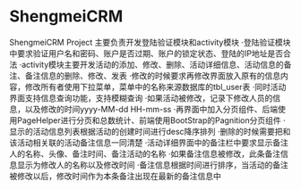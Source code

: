 # ShengmeiCRM
ShengmeiCRM Project
主要负责开发登陆验证模块和activity模块
  ·登陆验证模块中要求验证用户名和密码、账户是否过期、账户的锁定状态、登陆的IP地址是否合法
  ·activity模块主要开发活动的添加、修改、删除、活动详细信息、活动信息的备注、备注信息的删除、修改、发表
    ·修改的时候要求再修改界面放入原有的信息内容，修改所有者使用下拉菜单，菜单中的名称来源数据库的tbl_user表
    ·同时活动界面支持信息查询功能，支持模糊查询
    ·如果活动被修改，记录下修改人员的信息，以及修改的时间yyyy-MM-dd HH-mm-ss
    ·再界面中加入分页组件、后端使用PageHelper进行分页和总数统计、前端使用BootStrap的Pagnition分页组件
    ·显示的活动信息列表根据活动的创建时间进行desc降序排列
    ·删除的时候需要把和该活动相关联的活动备注信息一同清楚
    ·活动详细界面中的备注栏中要求显示备注人的名称、头像、备注时间、备注活动的名称
    ·如果备注信息被修改，此条备注信息显示为修改人的名称以及修改时间
    ·备注信息根据时间进行排序，当活动的备注被修改以后，修改时间作为本条备注出现在最新的备注信息中
